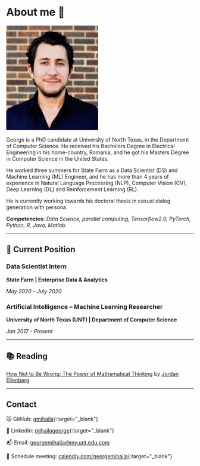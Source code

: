 # **About me :speech_balloon:**


![george_handsome](images/georgem.jpeg)

George is a PhD candidate at University of North Texas, in the Department of Computer Science. He received his Bachelors Degree in Electrical Engineering in his home-country, Romania, and he got his Masters Degree in Computer Science in the United States. 

He worked three summers for State Farm as a Data Scientist (DS) and Machine Learning (ML) Engineer, and he has more than 4 years of experience in Natural Language Processing (NLP), Computer Vision (CV), Deep Learning (DL) and Reinforcement Learning (RL). 

He is currently working towards his doctoral thesis in casual dialog generation with persona.

**Competencies:** *Data Science, parallel computing,  Tensorflow2.0, PyTorch, Python, R, Java, Matlab.*

-------------------------

## **:briefcase: Current Position**

### **Data Scientist Intern**

**State Farm | Enterprise Data & Analytics**

*May 2020 – July 2020*
    
### **Artificial Intelligence – Machine Learning Researcher**

**University of North Texas (UNT) | Department of Computer Science**

*Jan 2017 - Present*

-------------------------

## **:books: Reading**

[How Not to Be Wrong: The Power of Mathematical Thinking](https://www.amazon.com/dp/0143127535/ref=cm_sw_em_r_mt_dp_U_9UQ4EbJG0NDEX) by [Jordan Ellenberg](https://www.amazon.com/Jordan-Ellenberg/e/B001K8IUCG/ref=dp_byline_cont_book_1)

-------------------------

## **Contact**

:cat: GitHub: [gmihaila](https://github.com/gmihaila){:target="_blank"}

:necktie: LinkedIn: [mihailageorge](https://www.linkedin.com/in/mihailageorge){:target="_blank"}

:mailbox_with_mail: Email: [georgemihaila@my.unt.edu.com](mailto:georgemihaila@my.unt.edu.com?subject=GitHub%20Website)

:busts_in_silhouette: Schedule meeting: [calendly.com/georgemihaila](https://calendly.com/georgemihaila){:target="_blank"}

<br>
